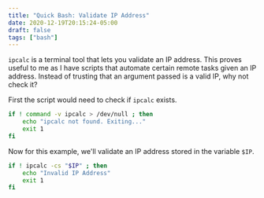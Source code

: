 ```yaml
---
title: "Quick Bash: Validate IP Address"
date: 2020-12-19T20:15:24-05:00
draft: false
tags: ["bash"]
---
```


`ipcalc` is a terminal tool that lets you validate an IP address. This proves useful to me as I have scripts that automate certain remote tasks given an IP address. Instead of trusting that an argument passed is a valid IP, why not check it?

First the script would need to check if `ipcalc` exists.

```bash
if ! command -v ipcalc > /dev/null ; then
    echo "ipcalc not found. Exiting..."
    exit 1
fi
```

Now for this example, we'll validate an IP address stored in the variable `$IP`.

```bash
if ! ipcalc -cs "$IP" ; then
    echo "Invalid IP Address"
    exit 1
fi
```


